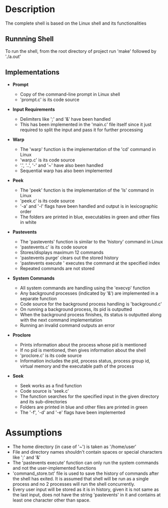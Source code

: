 # Description

The complete shell is based on the Linux shell and its functionalities

## Runnning Shell  

To run the shell, from the root directory of project run 'make' followed by './a.out'

## Implementations

- **Prompt**  
    - Copy of the command-line prompt in Linux shell
    - 'prompt.c' is its code source

- **Input Requirements**  
    - Delimiters like ';' and '&' have been handled
    - This has been implemented in the 'main.c' file itself since it just required to split the input and pass it for further processing

- **Warp**
    - The 'warp' function is the implementation of the 'cd' command in Linux
    - 'warp.c' is its code source
    - '.', '..', '-' and '~' have also been handled
    - Sequential warp has also been implemented

- **Peek**
    - The 'peek' function is the implementation of the 'ls' command in Linux
    - 'peek.c' is its code source
    - '-a' and '-l' flags have been handled and output is in lexicographic order
    - The folders are printed in blue, executables in green and other files in white

- **Pastevents**
    - The 'pastevents' function is similar to the 'history' command in Linux
    - 'pastevents.c' is its code source
    - Stores/displays maximum 12 commands
    - 'pastevents purge' clears out the stored history
    - 'pastevents execute <index>' executes the command at the specified index
    - Repeated commands are not stored

- **System Commands**
    - All system commands are handling using the 'execvp' function
    - Any background processes (indicated by '&') are implemented in a separate function
    - Code source for the background process handling is 'background.c'
    - On running a background process, its pid is outputted
    - When the background process finishes, its status is outputted along with the next command implementation
    - Running an invalid command outputs an error

- **Proclore**
    - Prints information about the process whose pid is mentioned
    - If no pid is mentioned, then gives information about the shell
    - 'proclore.c' is its code source
    - Information includes  the pid, process status, process group id, virtual memory and the executable path of the process

- **Seek**
    - Seek works as a find function
    - Code source is 'seek.c'
    - The function searches for the specified input in the given directory and its sub-directories
    - Folders are printed in blue and other files are printed in green
    - The '-f', '-d' and '-e' flags have been implemented

# Assumptions

- The home directory (in case of '~') is taken as '/home/user'
- File and directory names shouldn't contain spaces or special characters like ';' and '&'
- The 'pastevents execute' function can only run the system commands and not the user-implemented functions
- 'command_store.txt' file is used to save the history of commands after the shell has exited. It is assumed that shell will be run as a single process and no 2 processes will run the shell concurrently.
- Every user input will be stored as it is in history, given it is not same as the last input, does not have the string 'pastevents' in it and contains at least one character other than space.
